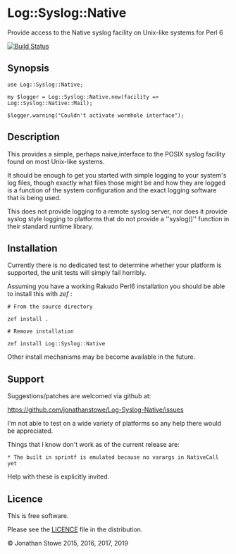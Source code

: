 # Log::Syslog::Native

Provide access to the Native syslog facility on Unix-like systems for Perl 6

[![Build Status](https://travis-ci.org/jonathanstowe/Log-Syslog-Native.svg?branch=master)](https://travis-ci.org/jonathanstowe/Log-Syslog-Native)

## Synopsis

```perl6
use Log::Syslog::Native;

my $logger = Log::Syslog::Native.new(facility => Log::Syslog::Native::Mail);

$logger.warning("Couldn't activate wormhole interface");
```

## Description

This provides a simple, perhaps naive,interface to the POSIX syslog facility
found on most Unix-like systems.

It should be enough to get you started with simple logging to your system's
log files, though exactly what files those might be and how they are logged
is a function of the system configuration and the exact logging software
that is being used.

This does not provide logging to a remote syslog server, nor does it provide
syslog style logging to platforms that do not provide a ''syslog()'' function
in their standard runtime library.

## Installation

Currently there is no dedicated test to determine whether your platform is
supported, the unit tests will simply fail horribly.

Assuming you have a working Rakudo Perl6 installation you should be able to
install this with *zef* :

    # From the source directory
   
    zef install .

    # Remove installation

    zef install Log::Syslog::Native

Other install mechanisms may be become available in the future.

## Support

Suggestions/patches are welcomed via github at:

https://github.com/jonathanstowe/Log-Syslog-Native/issues

I'm not able to test on a wide variety of platforms so any help there would be 
appreciated.

Things that I know don't work as of the current release are:

    * The built in sprintf is emulated because no varargs in NativeCall yet 

Help with these is explicitly invited.

## Licence

This is free software.

Please see the [LICENCE](LICENCE) file in the distribution.

© Jonathan Stowe 2015, 2016, 2017, 2019
